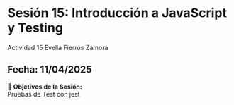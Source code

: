# Sesión 15: Introducción a JavaScript y Testing

Actividad 15
Evelia Fierros Zamora 

## Fecha: 11/04/2025
📌 **Objetivos de la Sesión:**  
Pruebas de Test con jest 

